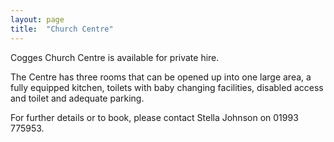 ```yaml
---
layout: page
title:  "Church Centre"
---
```


Cogges Church Centre is available for private hire.

The Centre has three rooms that can be opened up into one large area, a fully equipped kitchen, toilets with baby changing facilities, disabled access and toilet and adequate parking.

For further details or to book, please contact Stella Johnson on 01993 775953.